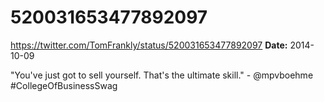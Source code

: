 # 520031653477892097
https://twitter.com/TomFrankly/status/520031653477892097
**Date:** 2014-10-09

"You've just got to sell yourself. That's the ultimate skill." - @mpvboehme #CollegeOfBusinessSwag
